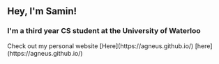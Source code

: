 <h2 align="left">Hey, I'm Samin!</h2>
<h3 align="left">I'm a third year CS student at the University of Waterloo</h3>
Check out my personal website [Here](https://agneus.github.io/)
[here](https://agneus.github.io/)
<!--
**agneus/agneus** is a ✨ _special_ ✨ repository because its `README.md` (this file) appears on your GitHub profile.

Here are some ideas to get you started:

- 🔭 I’m currently working on ...
- 🌱 I’m currently learning ...
- 👯 I’m looking to collaborate on ...
- 🤔 I’m looking for help with ...
- 💬 Ask me about ...
- 📫 How to reach me: ...
- 😄 Pronouns: ...
- ⚡ Fun fact: ...
-->
